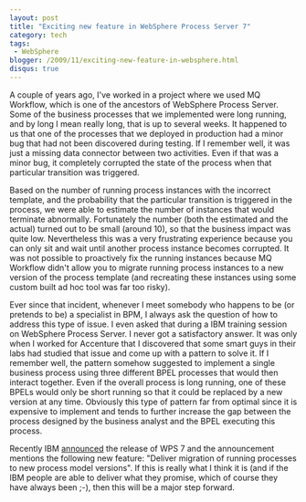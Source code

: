 ```yaml
---
layout: post
title: "Exciting new feature in WebSphere Process Server 7"
category: tech
tags:
 - WebSphere
blogger: /2009/11/exciting-new-feature-in-websphere.html
disqus: true
---
```


A couple of years ago, I've worked in a project where we used MQ Workflow, which is one of the ancestors of WebSphere
Process Server. Some of the business processes that we implemented were long running, and by long I mean really long,
that is up to several weeks. It happened to us that one of the processes that we deployed in production had a minor bug
that had not been discovered during testing. If I remember well, it was just a missing data connector between two
activities. Even if that was a minor bug, it completely corrupted the state of the process when that particular
transition was triggered.

Based on the number of running process instances with the incorrect template, and the probability that the particular
transition is triggered in the process, we were able to estimate the number of instances that would terminate
abnormally. Fortunately the number (both the estimated and the actual) turned out to be small (around 10), so that the
business impact was quite low. Nevertheless this was a very frustrating experience because you can only sit and wait
until another process instance becomes corrupted. It was not possible to proactively fix the running instances because
MQ Workflow didn't allow you to migrate running process instances to a new version of the process template (and
recreating these instances using some custom built ad hoc tool was far too risky).

Ever since that incident, whenever I meet somebody who happens to be (or pretends to be) a specialist in BPM, I always
ask the question of how to address this type of issue. I even asked that during a IBM training session on WebSphere
Process Server. I never got a satisfactory answer. It was only when I worked for Accenture that I discovered that some
smart guys in their labs had studied that issue and come up with a pattern to solve it. If I remember well, the pattern
somehow suggested to implement a single business process using three different BPEL processes that would then interact
together. Even if the overall process is long running, one of these BPELs would only be short running so that it could
be replaced by a new version at any time. Obviously this type of pattern far from optimal since it is expensive to
implement and tends to further increase the gap between the process designed by the business analyst and the BPEL
executing this process.

Recently IBM [announced][1] the release of WPS 7 and the announcement mentions the following new feature: "Deliver
migration of running processes to new process model versions". If this is really what I think it is (and if the IBM
people are able to deliver what they promise, which of course they have always been ;-), then this will be a major step
forward.

[1]: http://www-01.ibm.com/common/ssi/ShowDoc.jsp?docURL=/common/ssi/rep_ca/9/897/ENUS209-309/index.html&breadCrum=DET001PT022&url=buttonpressed=DET001PT116&page=1000&paneltext1=DET001PEF011&user+type=EXT&lang=en_GB&InfoType=AN&InfoSubType=CA&InfoDesc=Announcement+Letters&panelurl=index.wss?buttonpressed=DET001PT116&page=1000&paneltext1=DET001PEF011&user+type=EXT&paneltext=Announcement%20letter%20search

